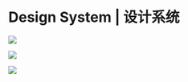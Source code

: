 # Design System | 设计系统

![](https://i.postimg.cc/9XP1DRLz/image.png)

![](https://i.postimg.cc/Fs9p3r6p/image.png)

![](https://i.postimg.cc/3NZZVVk2/image.png)
